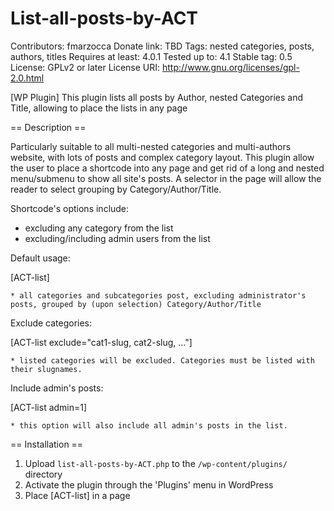 List-all-posts-by-ACT
=====================


Contributors: fmarzocca
Donate link: TBD
Tags: nested categories, posts, authors, titles
Requires at least: 4.0.1
Tested up to: 4.1
Stable tag: 0.5
License: GPLv2 or later
License URI: http://www.gnu.org/licenses/gpl-2.0.html

[WP Plugin] This plugin lists all posts by Author, nested Categories and Title, allowing to place the lists in any page

== Description ==

Particularly suitable to all multi-nested categories and multi-authors website, with lots of posts and complex category layout. This plugin allow the user to place a shortcode into any page and get rid of a long and nested menu/submenu to show all site's posts. A selector in the page will allow the reader to select grouping by Category/Author/Title.

Shortcode's options include:

* excluding any category from the list
* excluding/including admin users from the list

Default usage:

[ACT-list]

	* all categories and subcategories post, excluding administrator's posts, grouped by (upon selection) Category/Author/Title
	
Exclude categories:

[ACT-list exclude="cat1-slug, cat2-slug, ..."]

	* listed categories will be excluded. Categories must be listed with their slugnames.
	
Include admin's posts:

[ACT-list admin=1]

	* this option will also include all admin's posts in the list.
	

== Installation ==

1. Upload `list-all-posts-by-ACT.php` to the `/wp-content/plugins/` directory
2. Activate the plugin through the 'Plugins' menu in WordPress
3. Place [ACT-list] in a page

 